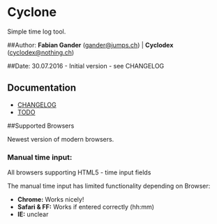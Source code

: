# Cyclone

Simple time log tool.

##Author:
**Fabian Gander** (gander@jumps.ch) | **Cyclodex** (cyclodex@nothing.ch)

##Date:
30.07.2016 - Initial version - see CHANGELOG


## Documentation
* [CHANGELOG](CHANGELOG.md)
* [TODO](TODO.md)


##Supported Browsers

Newest version of modern browsers.

### Manual time input:
All browsers supporting HTML5 - time input fields

The manual time input has limited functionality depending on Browser:

* **Chrome:** Works nicely!
* **Safari & FF:** Works if entered correctly (hh:mm)
* **IE:** unclear
